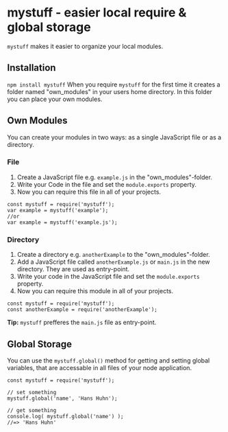 # mystuff - easier local require & global storage
`mystuff` makes it easier to organize your local modules.
## Installation
`npm install mystuff`
When you require `mystuff` for the first time it creates a folder named "own_modules" in your users home directory.
In this folder you can place your own modules.
## Own Modules
You can create your modules in two ways: as a single JavaScript file or as a directory.
### File
1. Create a JavaScript file e.g. `example.js` in the "own_modules"-folder.
2. Write your Code in the file and set the `module.exports` property.
3. Now you can require this file in all of your projects.
```
const mystuff = require('mystuff');
var example = mystuff('example');
//or
var example = mystuff('example.js');
```
### Directory
1. Create a directory e.g. `anotherExample` to the "own_modules"-folder.
2. Add a JavaScript file called `anotherExample.js` or `main.js` in the new directory. They are used as entry-point.
3. Write your code in the JavaScript file and set the `module.exports` property.
4. Now you can require this module in all of your projects.
```
const mystuff = require('mystuff');
const anotherExample = require('anotherExample');
```
__Tip:__ `mystuff` prefferes the `main.js` file as entry-point.
## Global Storage
You can use the `mystuff.global()` method for getting and setting global variables, that are accessable in all files of your node application.

```
const mystuff = require('mystuff');

// set something
mystuff.global('name', 'Hans Huhn');

// get something
console.log( mystuff.global('name') );
//=> 'Hans Huhn'
```
